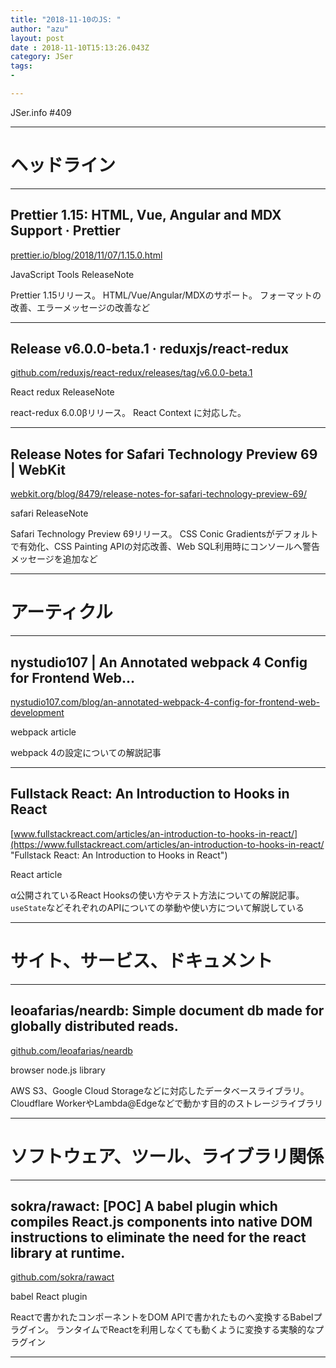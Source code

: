```yaml
---
title: "2018-11-10のJS: "
author: "azu"
layout: post
date : 2018-11-10T15:13:26.043Z
category: JSer
tags:
-

---
```


JSer.info #409

----

<h1 class="site-genre">ヘッドライン</h1>

----

## Prettier 1.15: HTML, Vue, Angular and MDX Support · Prettier
[prettier.io/blog/2018/11/07/1.15.0.html](https://prettier.io/blog/2018/11/07/1.15.0.html "Prettier 1.15: HTML, Vue, Angular and MDX Support · Prettier")
<p class="jser-tags jser-tag-icon"><span class="jser-tag">JavaScript</span> <span class="jser-tag">Tools</span> <span class="jser-tag">ReleaseNote</span></p>

Prettier 1.15リリース。
HTML/Vue/Angular/MDXのサポート。
フォーマットの改善、エラーメッセージの改善など


----

## Release v6.0.0-beta.1 · reduxjs/react-redux
[github.com/reduxjs/react-redux/releases/tag/v6.0.0-beta.1](https://github.com/reduxjs/react-redux/releases/tag/v6.0.0-beta.1 "Release v6.0.0-beta.1 · reduxjs/react-redux")
<p class="jser-tags jser-tag-icon"><span class="jser-tag">React</span> <span class="jser-tag">redux</span> <span class="jser-tag">ReleaseNote</span></p>

react-redux 6.0.0βリリース。
React Context に対応した。


----

## Release Notes for Safari Technology Preview 69 | WebKit
[webkit.org/blog/8479/release-notes-for-safari-technology-preview-69/](https://webkit.org/blog/8479/release-notes-for-safari-technology-preview-69/ "Release Notes for Safari Technology Preview 69 | WebKit")
<p class="jser-tags jser-tag-icon"><span class="jser-tag">safari</span> <span class="jser-tag">ReleaseNote</span></p>

Safari Technology Preview 69リリース。
CSS Conic Gradientsがデフォルトで有効化、CSS Painting APIの対応改善、Web SQL利用時にコンソールへ警告メッセージを追加など


----
<h1 class="site-genre">アーティクル</h1>

----

## nystudio107 | An Annotated webpack 4 Config for Frontend Web…
[nystudio107.com/blog/an-annotated-webpack-4-config-for-frontend-web-development](https://nystudio107.com/blog/an-annotated-webpack-4-config-for-frontend-web-development "nystudio107 | An Annotated webpack 4 Config for Frontend Web…")
<p class="jser-tags jser-tag-icon"><span class="jser-tag">webpack</span> <span class="jser-tag">article</span></p>

webpack 4の設定についての解説記事


----

## Fullstack React: An Introduction to Hooks in React
[www.fullstackreact.com/articles/an-introduction-to-hooks-in-react/](https://www.fullstackreact.com/articles/an-introduction-to-hooks-in-react/ "Fullstack React: An Introduction to Hooks in React")
<p class="jser-tags jser-tag-icon"><span class="jser-tag">React</span> <span class="jser-tag">article</span></p>

α公開されているReact Hooksの使い方やテスト方法についての解説記事。
`useState`などそれぞれのAPIについての挙動や使い方について解説している


----
<h1 class="site-genre">サイト、サービス、ドキュメント</h1>

----

## leoafarias/neardb: Simple document db made for globally distributed reads.
[github.com/leoafarias/neardb](https://github.com/leoafarias/neardb "leoafarias/neardb: Simple document db made for globally distributed reads.")
<p class="jser-tags jser-tag-icon"><span class="jser-tag">browser</span> <span class="jser-tag">node.js</span> <span class="jser-tag">library</span></p>

AWS S3、Google Cloud Storageなどに対応したデータベースライブラリ。
Cloudflare WorkerやLambda@Edgeなどで動かす目的のストレージライブラリ


----
<h1 class="site-genre">ソフトウェア、ツール、ライブラリ関係</h1>

----

## sokra/rawact: \[POC\] A babel plugin which compiles React.js components into native DOM instructions to eliminate the need for the react library at runtime.
[github.com/sokra/rawact](https://github.com/sokra/rawact "sokra/rawact: \[POC\] A babel plugin which compiles React.js components into native DOM instructions to eliminate the need for the react library at runtime.")
<p class="jser-tags jser-tag-icon"><span class="jser-tag">babel</span> <span class="jser-tag">React</span> <span class="jser-tag">plugin</span></p>

Reactで書かれたコンポーネントをDOM APIで書かれたものへ変換するBabelプラグイン。
ランタイムでReactを利用しなくても動くように変換する実験的なプラグイン


----
